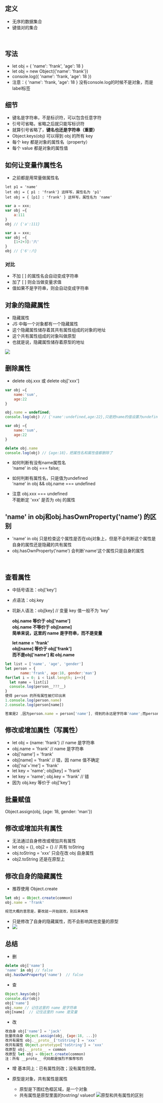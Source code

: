 ## 定义
* 无序的数据集合
* 键值对的集合

<br>

## 写法
* let obj = { 'name': 'frank', 'age': 18 }
* let obj = new Object({'name': 'frank'})
* console.log({ 'name': 'frank, 'age': 18 })
* 注意：{ 'name': 'frank, 'age': 18 } 没有console.log的时候不是对象，而是label标签

## 细节
* 键名是字符串，不是标识符，可以包含任意字符
* 引号可省略，省略之后就只能写标识符
* 就算引号省略了，**键名也还是字符串（重要）**
* Object.keys(obj) 可以得到 obj 的所有 key
* 每个 key 都是对象的属性名（property）
* 每个 value 都是对象的属性值


## 如何让变量作属性名
* 之前都是用常量做属性名
```
let p1 = 'name'
let obj = { p1 : 'frank'} 这样写，属性名为 'p1'
let obj = { [p1] : 'frank' } 这样写，属性名为 'name'
```

~~~JavaScript
var a = xxx;
var obj ={
    a:111
}
obj // {'a':111}

var a = xxx;
var obj ={
    [1+2+3]:'六'
}
obj // {'6':六}
~~~

### 对比
* 不加 [ ] 的属性名会自动变成字符串
* 加了 [ ] 则会当做变量求值
* 值如果不是字符串，则会自动变成字符串 


## 对象的隐藏属性
* 隐藏属性
* JS 中每一个对象都有一个隐藏属性
* 这个隐藏属性储存着其共有属性组成的对象的地址
* 这个共有属性组成的对象叫做原型
* 也就是说，隐藏属性储存着原型的地址

![](2.jpg)

## 删除属性
* delete obj.xxx 或 delete obj['xxx']

~~~JavaScript
var obj ={
    name:'sum',
    age:22
}

obj.name = undefined;
console.log(obj) // {'name':undefined,age:22},只是把name的值设置为undefined

var obj ={
    name:'sum',
    age:22
}

delete obj.name
console.log(obj) // {age:18}，把属性名和属性值都删除了
~~~

* 如何判断有没有name属性名<br>
'name' in obj === false;

* 如何判断有属性名，只是值为undefined<br>
'name' in obj && obj.name === undefined

* 注意 obj.xxx === undefined<br>
不能断定 'xxx' 是否为 obj 的属性

## 'name' in obj和obj.hasOwnProperty('name') 的区别
* 'name' in obj 只是检查这个属性是否在obj对象上，但是不会判断这个属性是自身的属性还是隐藏的共有属性
* obj.hasOwnProperty('name') 会判断'name'这个属性只是自身的属性

<br>

## 查看属性
* 中括号语法：obj['key'] 
* 点语法：obj.key
* 坑新人语法：obj[key] // 变量 key 值一般不为 'key'</n>

    <strong>obj.name 等价于 obj['name']<br>
    obj.name 不等价于 obj[name]<br>
    简单来说，这里的 name 是字符串，而不是变量<br>

    let name = 'frank'<br>
    obj[name] 等价于 obj['frank']<br>
    而不是obj['name'] 和 obj.name
</strong>

~~~JavaScript
let list = ['name', 'age', 'gender']
let person = {
       name:'frank', age:18, gender:'man'}
for(let i = 0; i < list.length; i++){
  let name = list[i]
  console.log(person__???__)
}
使得 person 的所有属性被打印出来
1.console.log(person.name)
2.console.log(person[name])

答案是2 ,因为person.name = person['name'], 得到的永远是字符串'name';而person[name]，得到的是name这个变量
~~~


## 修改或增加属性（写属性）
* let obj = {name: 'frank'} // name 是字符串
* obj.name = 'frank' // name 是字符串
* obj['name'] = 'frank' 
* obj[name] = 'frank' // 错，因 name 值不确定
* obj['na'+'me'] = 'frank'
* let key = 'name'; obj[key] = 'frank'
* let key = 'name'; obj.key = 'frank' // 错
* 因为 obj.key 等价于 obj['key']

## 批量赋值
Object.assign(obj, {age: 18, gender: 'man'})

## 修改或增加共有属性
* 无法通过自身修改或增加共有属性
* let obj = {}, obj2 = {} // 共有 toString
* obj.toString = 'xxx' 只会在改 obj 自身属性
* obj2.toString 还是在原型上

## 修改自身的隐藏属性
* 推荐使用 Object.create
~~~JavaScript
let obj = Object.create(common)
obj.name = 'frank'

规范大概的意思是，要改就一开始就改，别后来再改
~~~
* 只是修改了自身的隐藏属性，而不会影响其他变量的原型
* ![](原型链.jpg)

## 总结
* 删
 ~~~JavaScript
delete obj['name']
'name' in obj // false
obj.hasOwnProperty('name')  // false
~~~
* 查
~~~JavaScript
Object.keys(obj)
console.dir(obj)
obj['name']
obj.name // 记住这里的 name 是字符串
obj[name]  // 记住这里的 name 是变量
~~~

* 改
~~~JavaScript
改自身 obj['name'] = 'jack'
批量改自身 Object.assign(obj, {age:18, ...})
改共有属性 obj.__proto__['toString'] = 'xxx'
改共有属性 Object.prototype['toString'] = 'xxx'
改原型 obj.__proto__ = common
改原型 let obj = Object.create(common)
注：所有 __proto__ 代码都是强烈不推荐写的
~~~
* 增
基本同上：已有属性则改；没有属性则增。

* 原型是对象，共有属性是属性
    * 原型是下图红色框区域，是一个对象
    * 共有属性是原型里面的tostring/ valueof
  ![原型和共有属性的区别](4.png)



